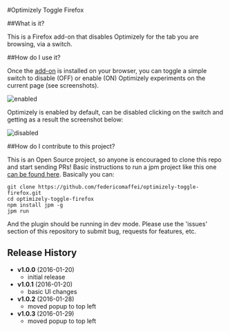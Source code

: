 #Optimizely Toggle Firefox

##What is it?

This is a Firefox add-on that disables Optimizely for the tab you are browsing, via a switch.

##How do I use it?

Once the [add-on](https://addons.mozilla.org/en-US/firefox/addon/optimizely-toggle/) is installed on your browser, you can toggle a simple switch to disable (OFF) or enable (ON) Optimizely experiments on the current page (see screenshots).

![enabled](http://i.imgur.com/jX1RNjh.png)

Optimizely is enabled by default, can be disabled clicking on the switch and getting as a result the screenshot below:

![disabled](http://i.imgur.com/Q2IhDby.png)

##How do I contribute to this project?

This is an Open Source project, so anyone is encouraged to clone this repo and start sending PRs!
Basic instructions to run a jpm project like this one [can be found here](https://developer.mozilla.org/en-US/Add-ons/SDK/Tutorials/Getting_Started_%28jpm%29).
Basically you can:

```
git clone https://github.com/federicomaffei/optimizely-toggle-firefox.git
cd optimizely-toggle-firefox
npm install jpm -g
jpm run
```

And the plugin should be running in dev mode.
Please use the 'issues' section of this repository to submit bug, requests for features, etc.

## Release History
- **v1.0.0** (2016-01-20)
    - initial release
- **v1.0.1** (2016-01-20)
    - basic UI changes
- **v1.0.2** (2016-01-28)
    - moved popup to top left
- **v1.0.3** (2016-01-29)
    - moved popup to top left    